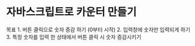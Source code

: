 # 자바스크립트로 카운터 만들기

목표 1. 버튼 클릭으로 숫자 증감 하기 \(0부터 시작\) 2. 입력창에 숫자만 입력되게 하기 3. 특정 숫자를 입력 한 상태에서 버튼 클릭 시 숫자 증감시키기

